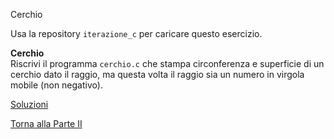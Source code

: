 Cerchio

Usa la repository `iterazione_c` per caricare questo esercizio.

**Cerchio**<br>
Riscrivi il programma `cerchio.c` che stampa circonferenza e superficie di un cerchio
dato il raggio, ma questa volta il raggio sia un numero in virgola mobile (non negativo).

<a href="https://github.com/FabioZTessitore/laboratorio/tree/master/esercizi/part-ii/do-while">Soluzioni</a>

<a href="/activities/2">Torna alla Parte II</a>
